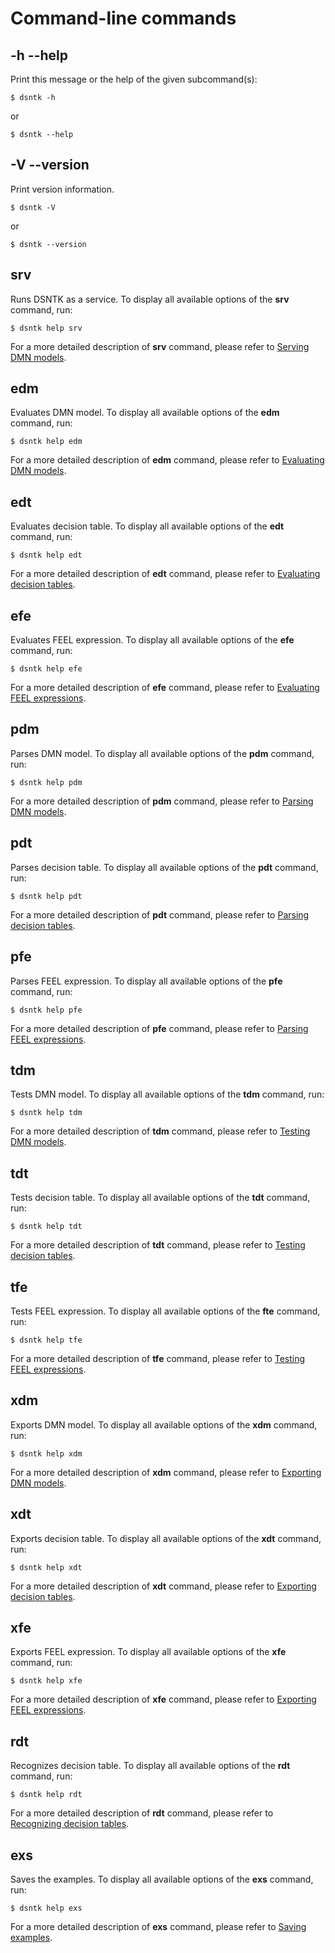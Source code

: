 # Command-line commands

## -h --help

Print this message or the help of the given subcommand(s):

```shell
$ dsntk -h
```

or

```shell
$ dsntk --help
```

## -V --version

Print version information.

```shell
$ dsntk -V
```

or

```shell
$ dsntk --version
```

## srv

Runs DSNTK as a service. To display all available options of the **srv** command, run:

```shell
$ dsntk help srv
```

For a more detailed description of **srv** command, please refer to [Serving DMN models](subcommands/command-srv.md).

## edm

Evaluates DMN model. To display all available options of the **edm** command, run:

```shell
$ dsntk help edm
```

For a more detailed description of **edm** command, please refer to [Evaluating DMN models](subcommands/command-edm.md).

## edt

Evaluates decision table. To display all available options of the **edt** command, run:

```shell
$ dsntk help edt
```

For a more detailed description of **edt** command, please refer to [Evaluating decision tables](subcommands/command-edt.md).

## efe

Evaluates FEEL expression. To display all available options of the **efe** command, run:

```shell
$ dsntk help efe
```

For a more detailed description of **efe** command, please refer to [Evaluating FEEL expressions](subcommands/command-efe.md).

## pdm

Parses DMN model. To display all available options of the **pdm** command, run:

```shell
$ dsntk help pdm
```

For a more detailed description of **pdm** command, please refer to [Parsing DMN models](subcommands/command-pdm.md).

## pdt

Parses decision table. To display all available options of the **pdt** command, run:

```shell
$ dsntk help pdt
```

For a more detailed description of **pdt** command, please refer to [Parsing decision tables](subcommands/command-pdt.md).

## pfe

Parses FEEL expression. To display all available options of the **pfe** command, run:

```shell
$ dsntk help pfe
```

For a more detailed description of **pfe** command, please refer to [Parsing FEEL expressions](subcommands/command-pfe.md).

## tdm

Tests DMN model. To display all available options of the **tdm** command, run:

```shell
$ dsntk help tdm
```

For a more detailed description of **tdm** command, please refer to [Testing DMN models](subcommands/command-tdm.md).

## tdt

Tests decision table. To display all available options of the **tdt** command, run:

```shell
$ dsntk help tdt
```

For a more detailed description of **tdt** command, please refer to [Testing decision tables](subcommands/command-tdt.md).

## tfe

Tests FEEL expression. To display all available options of the **fte** command, run:

```shell
$ dsntk help tfe
```

For a more detailed description of **tfe** command, please refer to [Testing FEEL expressions](subcommands/command-tfe.md).

## xdm

Exports DMN model. To display all available options of the **xdm** command, run:

```shell
$ dsntk help xdm
```

For a more detailed description of **xdm** command, please refer to [Exporting DMN models](subcommands/command-xdm.md).

## xdt

Exports decision table. To display all available options of the **xdt** command, run:

```shell
$ dsntk help xdt
```

For a more detailed description of **xdt** command, please refer to [Exporting decision tables](subcommands/command-xdt.md).

## xfe

Exports FEEL expression. To display all available options of the **xfe** command, run:

```shell
$ dsntk help xfe
```

For a more detailed description of **xfe** command, please refer to [Exporting FEEL expressions](subcommands/command-xfe.md).

## rdt

Recognizes decision table. To display all available options of the **rdt** command, run:

```shell
$ dsntk help rdt
```

For a more detailed description of **rdt** command, please refer to [Recognizing decision tables](subcommands/command-rdt.md).

## exs

Saves the examples. To display all available options of the **exs** command, run:

```shell
$ dsntk help exs
```

For a more detailed description of **exs** command, please refer to [Saving examples](subcommands/command-exs.md).
